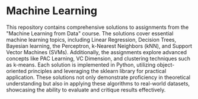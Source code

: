 # Machine Learning 
This repository contains comprehensive solutions to assignments from the "Machine Learning from Data" course.
The solutions cover essential machine learning topics, including Linear Regression, Decision Trees, Bayesian learning, the Perceptron, k-Nearest Neighbors (kNN), and Support Vector Machines (SVMs).
Additionally, the assignments explore advanced concepts like PAC Learning, VC Dimension, and clustering techniques such as k-means.
Each solution is implemented in Python, utilizing object-oriented principles and leveraging the sklearn library for practical application.
These solutions not only demonstrate proficiency in theoretical understanding but also in applying these algorithms to real-world datasets, showcasing the ability to evaluate and critique results effectively.
